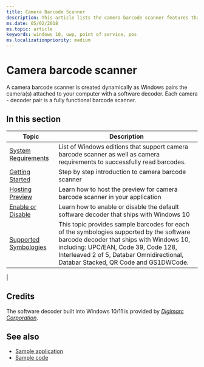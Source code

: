 ```yaml
---
title: Camera Barcode Scanner
description: This article lists the camera barcode scanner features that are available for UWP apps and links to the how-to articles that show how to use them.
ms.date: 05/02/2018
ms.topic: article
keywords: windows 10, uwp, point of service, pos
ms.localizationpriority: medium
---
```

# Camera barcode scanner
A camera barcode scanner is created dynamically as Windows pairs the camera(s) attached to your computer with a software decoder.  Each camera - decoder pair is a fully functional barcode scanner.   

## In this section
|Topic |Description |
|------|------------|
| [System Requirements](pos-camerabarcode-system-requirements.md)  | List of Windows editions that support camera barcode scanner as well as camera requirements to successfully read barcodes. |
| [Getting Started](pos-camerabarcode-get-started.md)              | Step by step introduction to camera barcode scanner |
| [Hosting Preview](pos-camerabarcode-hosting-preview.md)          | Learn how to host the preview for camera barcode scanner in your application |
| [Enable or Disable](pos-camerabarcode-enable-disable.md)         | Learn how to enable or disable the default software decoder that ships with Windows 10 |
| [Supported Symbologies](pos-camerabarcode-symbologies.md) | This topic provides sample barcodes for each of the symbologies supported by the software barcode decoder that ships with Windows 10, including: UPC/EAN, Code 39, Code 128, Interleaved 2 of 5, Databar Omnidirectional, Databar Stacked, QR Code and GS1DWCode. |
| 

## Credits

The software decoder built into Windows 10/11 is provided by [*Digimarc Corporation*](https://www.digimarc.com/).

## See also

- [Sample application](https://aka.ms/justscanit)
- [Sample code](https://github.com/microsoft/Windows-universal-samples/tree/master/Samples/BarcodeScanner)
